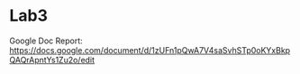 # Lab3
Google Doc Report: https://docs.google.com/document/d/1zUFn1pQwA7V4saSvhSTp0oKYxBkpQAQrApntYs1Zu2o/edit 
